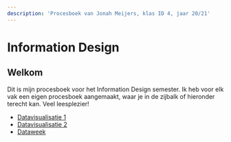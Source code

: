 ```yaml
---
description: 'Procesboek van Jonah Meijers, klas ID 4, jaar 20/21'
---
```


# Information Design

## Welkom

Dit is mijn procesboek voor het Information Design semester. Ik heb voor elk vak een eigen procesboek aangemaakt, waar je in de zijbalk of hieronder terecht kan. Veel leesplezier!

* [Datavisualisatie 1](datavisualisatie-1/inleiding.md)
* [Datavisualisatie 2](datavisualisatie-2/snoepgoed.md)
* [Dataweek](dataweek/dataweek.md)
